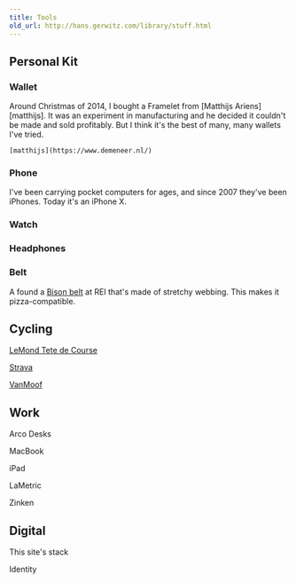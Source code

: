 ```yaml
---
title: Tools
old_url: http://hans.gerwitz.com/library/stuff.html
---
```


<!--
  https://twitter.com/mattgemmell/status/700069800861679616
  https://aaronparecki.com/life-stack/
 -->

## Personal Kit

### Wallet

Around Christmas of 2014, I bought a Framelet from [Matthijs Ariens][matthijs]. It was an experiment in manufacturing and he decided it couldn't be made and sold profitably. But I think it's the best of many, many wallets I've tried.

    [matthijs](https://www.demeneer.nl/)

### Phone

I've been carrying pocket computers for ages, and since 2007 they've been iPhones. Today it's an iPhone X.

### Watch

### Headphones

### Belt

A found a [Bison belt](https://bisondesigns.com/products/30mm-catch-and-release&#8482;-gun-metal-buckle) at REI that's made of stretchy webbing. This makes it pizza-compatible.

## Cycling

[LeMond Tete de Course](lemond.html)

[Strava](https://www.strava.com/athletes/692260)

[VanMoof](https://www.vanmoof.com/en_nl/bikes/standard-step-in)

## Work

Arco Desks

MacBook

iPad

LaMetric

Zinken


## Digital

This site's stack

Identity
